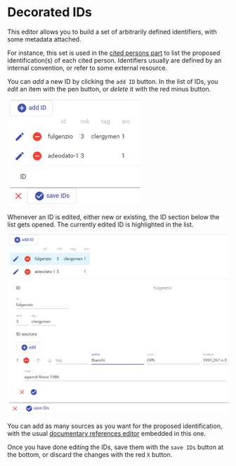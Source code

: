 # Decorated IDs

This editor allows you to build a set of arbitrarily defined identifiers, with some metadata attached.

For instance, this set is used in the [cited persons part](./cited-persons-part.md) to list the proposed identification(s) of each cited person. Identifiers usually are defined by an internal convention, or refer to some external resource.

You can *add* a new ID by clicking the `add ID` button. In the list of IDs, you *edit* an item with the pen button, or *delete* it with the red minus button.

![decorated IDs](./images/decorated-ids-sub-01.png)

Whenever an ID is edited, either new or existing, the ID section below the list gets opened. The currently edited ID is highlighted in the list.

![decorated IDs](./images/decorated-ids-sub-02.png)

You can add as many sources as you want for the proposed identification, with the usual [documentary references editor](./doc-references.md) embedded in this one.

Once you have done editing the IDs, save them with the `save IDs` button at the bottom, or discard the changes with the red `X` button.
